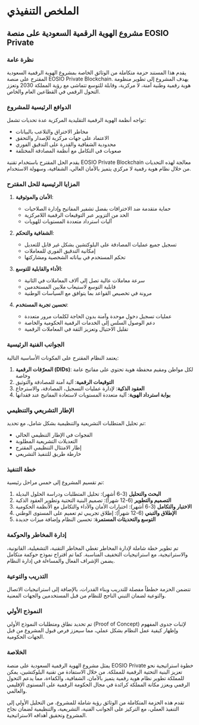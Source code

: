 # الملخص التنفيذي
## مشروع الهوية الرقمية السعودية على منصة EOSIO Private

### نظرة عامة

يقدم هذا المستند حزمة متكاملة من الوثائق الخاصة بمشروع الهوية الرقمية السعودية المقترح على منصة EOSIO Private Blockchain. يهدف المشروع إلى تطوير منظومة هوية رقمية وطنية آمنة، لا مركزية، وقابلة للتوسع تتماشى مع رؤية المملكة 2030 وتعزز التحول الرقمي في القطاعين العام والخاص.

### الدوافع الرئيسية للمشروع

تواجه أنظمة الهوية الرقمية التقليدية المركزية عدة تحديات تشمل:
- مخاطر الاختراق والتلاعب بالبيانات
- الاعتماد على جهات مركزية للإصدار والتحقق
- محدودية الشفافية والقدرة على التدقيق الفوري
- صعوبات في التكامل مع أنظمة المصادقة المختلفة

يقدم الحل المقترح باستخدام تقنية EOSIO Private Blockchain معالجة لهذه التحديات من خلال نظام هوية رقمية لا مركزي يتميز بالأمان العالي، الشفافية، وسهولة الاستخدام.

### المزايا الرئيسية للحل المقترح

1. **الأمان والموثوقية**:
   - حماية متقدمة ضد الاختراقات بفضل تشفير المفاتيح وإدارة الصلاحيات
   - الحد من التزوير عبر التوقيعات الرقمية اللامركزية
   - آليات استرداد متعددة المستويات للهويات

2. **الشفافية والتحكم**:
   - تسجيل جميع عمليات المصادقة على البلوكتشين بشكل غير قابل للتعديل
   - إمكانية التدقيق الفوري للمعاملات
   - تحكم المستخدم في بياناته الشخصية ومشاركتها

3. **الأداء والقابلية للتوسع**:
   - سرعة معاملات عالية تصل إلى آلاف المعاملات في الثانية
   - قابلية التوسع لاستيعاب ملايين المستخدمين
   - مرونة في تخصيص القواعد بما يتوافق مع السياسات الوطنية

4. **تحسين تجربة المستخدم**:
   - عمليات تسجيل دخول موحدة وآمنة بدون الحاجة لكلمات مرور متعددة
   - دعم الوصول السلس إلى الخدمات الرقمية الحكومية والخاصة
   - تقليل الاحتيال وتعزيز الثقة في المعاملات الرقمية

### الجوانب الفنية الرئيسية

يعتمد النظام المقترح على المكونات الأساسية التالية:

1. **المعرّفات الرقمية (DIDs)**: لكل مواطن ومقيم محفظة هوية تحتوي على مفاتيح عامة وخاصة
2. **التوقيعات الرقمية**: آلية آمنة للمصادقة والتوثيق
3. **العقود الذكية**: لإدارة عمليات التسجيل، المصادقة، والاسترجاع
4. **بوابة استرداد الهوية**: آلية متعددة المستويات لاستعادة المفاتيح عند فقدانها

### الإطار التشريعي والتنظيمي

تم تحليل المتطلبات التشريعية والتنظيمية بشكل شامل، مع تحديد:
- الفجوات في الإطار التنظيمي الحالي
- التعديلات التشريعية المطلوبة
- إطار الامتثال التنظيمي المقترح
- خارطة طريق للتنفيذ التشريعي

### خطة التنفيذ

تم تقسيم المشروع إلى خمس مراحل رئيسية:

1. **البحث والتحليل** (3-6 أشهر): تحليل المتطلبات ودراسة الحلول البديلة
2. **التصميم والتطوير** (6-12 شهراً): تصميم البنية التحتية وتطوير العقود الذكية
3. **الاختبار والتكامل** (3-6 أشهر): اختبارات الأمان والأداء والتكامل مع الأنظمة الحكومية
4. **الإطلاق والتبني** (6-12 شهراً): إطلاق تجريبي ثم تعميم على المستوى الوطني
5. **التوسع والتحديثات المستمرة**: تحسين النظام وإضافة ميزات جديدة

### إدارة المخاطر والحوكمة

تم تطوير خطة شاملة لإدارة المخاطر تغطي المخاطر التقنية، التشغيلية، القانونية، والاستراتيجية، مع استراتيجيات التخفيف المناسبة. كما تم اقتراح نموذج حوكمة متكامل يضمن الإشراف الفعال والمساءلة في إدارة النظام.

### التدريب والتوعية

تتضمن الحزمة خططاً مفصلة للتدريب وبناء القدرات، بالإضافة إلى استراتيجيات الاتصال والتوعية لضمان التبني الناجح للنظام من قبل المستخدمين والجهات المعنية.

### النموذج الأولي

تم تحديد نطاق ومتطلبات النموذج الأولي (Proof of Concept) لإثبات جدوى المفهوم وإظهار كيفية عمل النظام بشكل عملي، مما سيعزز فرص قبول المشروع من قبل الجهات الحكومية.

### الخلاصة

يمثل مشروع الهوية الرقمية السعودية على منصة EOSIO Private خطوة استراتيجية نحو تعزيز البنية التحتية الرقمية للمملكة. من خلال الاستفادة من تقنية البلوكتشين، يمكن للمملكة تطوير نظام هوية رقمية يتميز بالأمان، الشفافية، والكفاءة، مما يدعم التحول الرقمي ويعزز مكانة المملكة كرائدة في مجال الحكومة الرقمية على المستوى الإقليمي والعالمي.

تقدم هذه الحزمة المتكاملة من الوثائق رؤية شاملة للمشروع، من التحليل الأولي إلى التنفيذ العملي، مع التركيز على الجوانب الفنية، التشريعية، والتنظيمية لضمان نجاح المشروع وتحقيق أهدافه الاستراتيجية.
